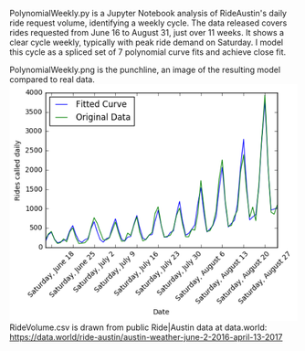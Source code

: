 PolynomialWeekly.py is a Jupyter Notebook analysis of RideAustin's daily ride request volume, identifying a weekly cycle. The data released covers rides requested from June 16 to August 31, just over 11 weeks. It shows a clear cycle weekly, typically with peak ride demand on Saturday. I model this cycle as a spliced set of 7 polynomial curve fits and achieve close fit.

PolynomialWeekly.png is the punchline, an image of the resulting model compared to real data.
!['The punchline:'](https://raw.githubusercontent.com/JCMontalbano/Code-portfolio/master/RideAustinPolynomial/PolynomialWeekly.png)
RideVolume.csv is drawn from public Ride|Austin data at data.world:
https://data.world/ride-austin/austin-weather-june-2-2016-april-13-2017
